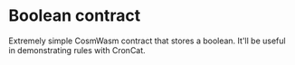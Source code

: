 # Boolean contract

Extremely simple CosmWasm contract that stores a boolean.
It'll be useful in demonstrating rules with CronCat.
